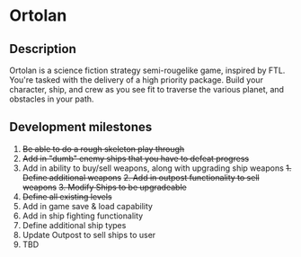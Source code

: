 # Ortolan

## Description
Ortolan is a science fiction strategy semi-rougelike game, inspired by FTL. You're tasked with the delivery of a high
priority package. Build your character, ship, and crew as you see fit to traverse the various
planet, and obstacles in your path.

## Development milestones
1. ~~Be able to do a rough skeleton play through~~
2. ~~Add in "dumb" enemy ships that you have to defeat progress~~
3. Add in ability to buy/sell weapons, along with upgrading ship weapons
   ~~1. Define additional weapons~~
   ~~2. Add in outpost functionality to sell weapons~~
   ~~3. Modify Ships to be upgradeable~~
4. ~~Define all existing levels~~
5. Add in game save & load capability
6. Add in ship fighting functionality
7. Define additional ship types
8.  Update Outpost to sell ships to user
7. TBD
